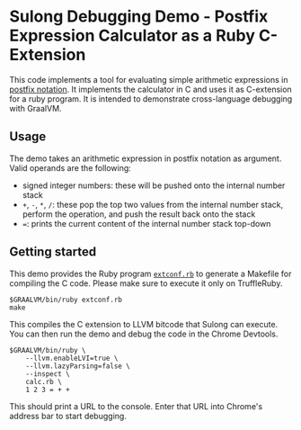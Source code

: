 # Sulong Debugging Demo - Postfix Expression Calculator as a Ruby C-Extension

This code implements a tool for evaluating simple arithmetic expressions in [postfix notation](https://en.wikipedia.org/wiki/Reverse_Polish_notation). It implements the calculator in C and uses it as C-extension for a ruby program. It is intended to demonstrate cross-language debugging with GraalVM.

## Usage

The demo takes an arithmetic expression in postfix notation as argument. Valid operands are the following:

* signed integer numbers: these will be pushed onto the internal number stack
* `+`, `-`, `*`, `/`: these pop the top two values from the internal number stack, perform the operation, and push the result back onto the stack
* `=`: prints the current content of the internal number stack top-down

## Getting started

This demo provides the Ruby program [`extconf.rb`](extconf.rb) to generate a Makefile for compiling the C code. Please make sure to execute it only on TruffleRuby.

    $GRAALVM/bin/ruby extconf.rb
    make

This compiles the C extension to LLVM bitcode that Sulong can execute. You can then run the demo and debug the code in the Chrome Devtools.

    $GRAALVM/bin/ruby \
        --llvm.enableLVI=true \
        --llvm.lazyParsing=false \
        --inspect \
        calc.rb \
        1 2 3 = + +

This should print a URL to the console. Enter that URL into Chrome's address bar to start debugging.
